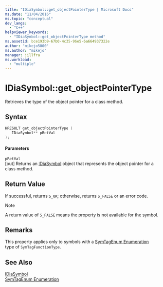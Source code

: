 ```yaml
---
title: "IDiaSymbol::get_objectPointerType | Microsoft Docs"
ms.date: "11/04/2016"
ms.topic: "conceptual"
dev_langs: 
  - "C++"
helpviewer_keywords: 
  - "IDiaSymbol::get_objectPointerType method"
ms.assetid: bce193b9-67b0-4c35-96e5-6a664937322e
author: "mikejo5000"
ms.author: "mikejo"
manager: jillfra
ms.workload: 
  - "multiple"
---
```

# IDiaSymbol::get_objectPointerType
Retrieves the type of the object pointer for a class method.  
  
## Syntax  
  
```C++  
HRESULT get_objectPointerType (   
   IDiaSymbol** pRetVal  
);  
```  
  
#### Parameters  
 `pRetVal`  
 [out] Returns an [IDiaSymbol](../../debugger/debug-interface-access/idiasymbol.md) object that represents the object pointer for a class method.  
  
## Return Value  
 If successful, returns `S_OK`; otherwise, returns `S_FALSE` or an error code.  
  
> [!NOTE]
>  A return value of `S_FALSE` means the property is not available for the symbol.  
  
## Remarks  
 This property applies only to symbols with a [SymTagEnum Enumeration](../../debugger/debug-interface-access/symtagenum.md) type of `SymTagFunctionType`.  
  
## See Also  
 [IDiaSymbol](../../debugger/debug-interface-access/idiasymbol.md)   
 [SymTagEnum Enumeration](../../debugger/debug-interface-access/symtagenum.md)